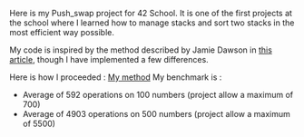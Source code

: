 Here is my Push_swap project for 42 School. It is one of the first projects at the school where I learned how to manage stacks and sort two stacks in the most efficient way possible.

My code is inspired by the method described by Jamie Dawson in [this article](https://medium.com/@jamierobertdawson/push-swap-the-least-amount-of-moves-with-two-stacks-d1e76a71789a), though I have implemented a few differences.

Here is how I proceeded : [My method](https://medium.com/@kilfenbaridon/how-to-over-optimize-an-algorithm-push-swap-42-school-project-d01a50e5fd78)
My benchmark is :
- Average of 592 operations on 100 numbers (project allow a maximum of 700)
- Average of 4903 operations on 500 numbers (project allow a maximum of 5500)
